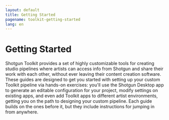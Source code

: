 ```yaml
---
layout: default
title: Getting Started
pagename: toolkit-getting-started
lang: en
---
```


# Getting Started

Shotgun Toolkit provides a set of highly customizable tools for creating studio pipelines where artists can access info from Shotgun and share their work with each other, without ever leaving their content creation software. These guides are designed to get you started with setting up your custom Toolkit pipeline via hands-on exercises: you'll use the Shotgun Desktop app to generate an editable configuration for your project, modify settings on existing apps, and even add Toolkit apps to different artist environments, getting you on the path to designing your custom pipeline. Each guide builds on the ones before it, but they include instructions for jumping in from anywhere. 
